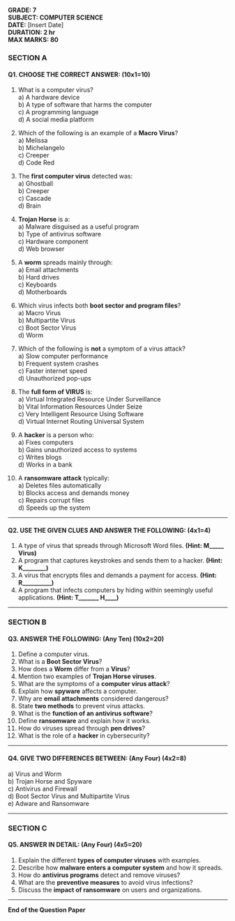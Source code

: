**GRADE: 7**  
**SUBJECT: COMPUTER SCIENCE**  
**DATE:** [Insert Date]  
**DURATION: 2 hr**  
**MAX MARKS: 80**  
  
### SECTION A  
#### Q1. CHOOSE THE CORRECT ANSWER: (10x1=10)  
1. What is a computer virus?  
   a) A hardware device  
   b) A type of software that harms the computer  
   c) A programming language  
   d) A social media platform  
  
2. Which of the following is an example of a **Macro Virus**?  
   a) Melissa  
   b) Michelangelo  
   c) Creeper  
   d) Code Red  
  
3. The **first computer virus** detected was:  
   a) Ghostball  
   b) Creeper  
   c) Cascade  
   d) Brain  
  
4. **Trojan Horse** is a:  
   a) Malware disguised as a useful program  
   b) Type of antivirus software  
   c) Hardware component  
   d) Web browser  
  
5. A **worm** spreads mainly through:  
   a) Email attachments  
   b) Hard drives  
   c) Keyboards  
   d) Motherboards  
  
6. Which virus infects both **boot sector and program files**?  
   a) Macro Virus  
   b) Multipartite Virus  
   c) Boot Sector Virus  
   d) Worm  
  
7. Which of the following is **not** a symptom of a virus attack?  
   a) Slow computer performance  
   b) Frequent system crashes  
   c) Faster internet speed  
   d) Unauthorized pop-ups  
  
8. The **full form of VIRUS** is:  
   a) Virtual Integrated Resource Under Surveillance  
   b) Vital Information Resources Under Seize  
   c) Very Intelligent Resource Using Software  
   d) Virtual Internet Routing Universal System  
  
9. A **hacker** is a person who:  
   a) Fixes computers  
   b) Gains unauthorized access to systems  
   c) Writes blogs  
   d) Works in a bank  
  
10. A **ransomware attack** typically:  
    a) Deletes files automatically  
    b) Blocks access and demands money  
    c) Repairs corrupt files  
    d) Speeds up the system  
  
---  
#### Q2. USE THE GIVEN CLUES AND ANSWER THE FOLLOWING: (4x1=4)  
1. A type of virus that spreads through Microsoft Word files. **(Hint: M_____ Virus)**  
2. A program that captures keystrokes and sends them to a hacker. **(Hint: K________)**  
3. A virus that encrypts files and demands a payment for access. **(Hint: R__________)**  
4. A program that infects computers by hiding within seemingly useful applications. **(Hint: T_______ H____)**  
  
---  
### SECTION B  
#### Q3. ANSWER THE FOLLOWING: (Any Ten) (10x2=20)  
1. Define a computer virus.  
2. What is a **Boot Sector Virus**?  
3. How does a **Worm** differ from a **Virus**?  
4. Mention two examples of **Trojan Horse viruses**.  
5. What are the symptoms of a **computer virus attack**?  
6. Explain how **spyware** affects a computer.  
7. Why are **email attachments** considered dangerous?  
8. State **two methods** to prevent virus attacks.  
9. What is the **function of an antivirus software**?  
10. Define **ransomware** and explain how it works.  
11. How do viruses spread through **pen drives**?  
12. What is the role of a **hacker** in cybersecurity?  
  
---  
#### Q4. GIVE TWO DIFFERENCES BETWEEN: (Any Four) (4x2=8)  
a) Virus and Worm  
b) Trojan Horse and Spyware  
c) Antivirus and Firewall  
d) Boot Sector Virus and Multipartite Virus  
e) Adware and Ransomware  
  
---  
### SECTION C  
#### Q5. ANSWER IN DETAIL: (Any Four) (4x5=20)  
1. Explain the different **types of computer viruses** with examples.  
2. Describe how **malware enters a computer system** and how it spreads.  
3. How do **antivirus programs** detect and remove viruses?  
4. What are the **preventive measures** to avoid virus infections?  
5. Discuss the **impact of ransomware** on users and organizations.  
  
---  
**End of the Question Paper**

